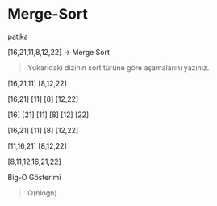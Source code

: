 # Merge-Sort

[patika]([url](https://app.patika.dev/brkylcn))

[16,21,11,8,12,22] -> Merge Sort
> Yukarıdaki dizinin sort türüne göre aşamalarını yazınız.

[16,21,11] [8,12,22]

[16,21] [11] [8] [12,22]

[16] [21] [11] [8] [12] [22]

[16,21] [11] [8] [12,22]

[11,16,21] [8,12,22]

[8,11,12,16,21,22]

Big-O Gösterimi
> O(nlogn)


